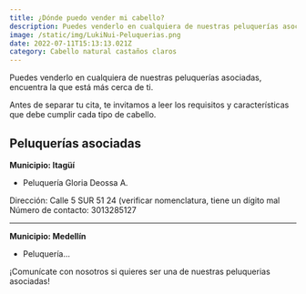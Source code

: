 ```yaml
---
title: ¿Dónde puedo vender mi cabello?
description: Puedes venderlo en cualquiera de nuestras peluquerías asociadas, aquí encontrarás la que está más cerca de ti.
image: /static/img/LukiNui-Peluquerias.png
date: 2022-07-11T15:13:13.021Z
category: Cabello natural castaños claros
---
```


Puedes venderlo en cualquiera de nuestras peluquerías asociadas, encuentra la que está más cerca de ti. 

Antes de separar tu cita, te invitamos a leer los requisitos y características que debe cumplir cada tipo de cabello.

## Peluquerías asociadas

**Municipio: Itagüí**

- Peluquería Gloria Deossa A.

Dirección: Calle 5 SUR 51 24 (verificar nomenclatura, tiene un dígito mal
Número de contacto: 3013285127

---------------

**Municipio: Medellín**

- Peluquería...

¡Comunícate con nosotros si quieres ser una de nuestras peluquerias asociadas!